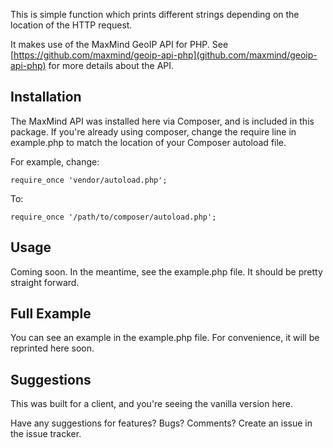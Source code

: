 This is simple function which prints different strings depending on the
location of the HTTP request.

It makes use of the MaxMind GeoIP API for PHP.
See [https://github.com/maxmind/geoip-api-php](github.com/maxmind/geoip-api-php)
for more details about the API.

## Installation

The MaxMind API was installed here via Composer, and is included in this package.
If you're already using composer, change the require line in example.php
to match the location of your Composer autoload file.

For example, change:

    require_once 'vendor/autoload.php';

To:

    require_once '/path/to/composer/autoload.php';

## Usage

Coming soon. In the meantime, see the example.php file. It should be pretty straight forward.

## Full Example

You can see an example in the example.php file. For convenience, it will be reprinted here soon.

## Suggestions

This was built for a client, and you're seeing the vanilla version here.

Have any suggestions for features? Bugs? Comments? Create an issue in the issue tracker.

